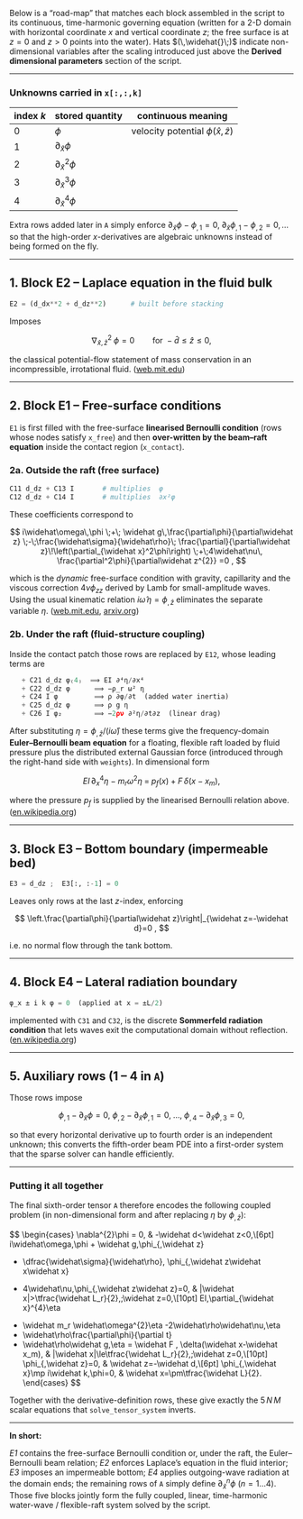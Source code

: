 Below is a “road-map” that matches each block assembled in the script to its continuous, time-harmonic governing equation (written for a 2-D domain with horizontal coordinate $x$ and vertical coordinate $z$; the free surface is at $z=0$ and $z>0$ points into the water).  Hats $(\,\widehat{}\;)$ indicate non-dimensional variables after the scaling introduced just above the **Derived dimensional parameters** section of the script.

---

### Unknowns carried in `x[:,:,k]`

| index $k$ | stored quantity               | continuous meaning                               |
| --------- | ----------------------------- | ------------------------------------------------ |
| 0         | $\phi$                        | velocity potential $\phi(\widehat x,\widehat z)$ |
| 1         | $\partial_{\widehat x}\phi$   |                                                  |
| 2         | $\partial_{\widehat x}^2\phi$ |                                                  |
| 3         | $\partial_{\widehat x}^3\phi$ |                                                  |
| 4         | $\partial_{\widehat x}^4\phi$ |                                                  |

Extra rows added later in `A` simply enforce
$\partial_{\widehat x}\phi-\phi_{,1}=0,\;
\partial_{\widehat x}\phi_{,1}-\phi_{,2}=0,\ldots$ so that the high-order $x$-derivatives are algebraic unknowns instead of being formed on the fly.

---

## 1.  **Block E2 – Laplace equation in the fluid bulk**

```python
E2 = (d_dx**2 + d_dz**2)      # built before stacking
```

Imposes

$$
\nabla^2_{\!\widehat{x},\widehat{z}}\;\phi = 0 \qquad
\text{for } -\widehat{d}\le\widehat z\le 0 ,
$$

the classical potential-flow statement of mass conservation in an incompressible, irrotational fluid. ([web.mit.edu][1])

---

## 2.  **Block E1 – Free-surface conditions**

`E1` is first filled with the free-surface **linearised Bernoulli condition** (rows whose nodes satisfy `x_free`) and then **over-written by the beam–raft equation** inside the contact region (`x_contact`).

### 2a.  Outside the raft (free surface)

```python
C11 d_dz + C13 I       # multiplies  φ
C12 d_dz + C14 I       # multiplies  ∂x²φ
```

These coefficients correspond to

$$
i\widehat\omega\,\phi
\;+\; \widehat g\,\frac{\partial\phi}{\partial\widehat z}
\;-\;\frac{\widehat\sigma}{\widehat\rho}\;
\frac{\partial}{\partial\widehat z}\!\left(\partial_{\widehat x}^2\phi\right)
\;+\;4\widehat\nu\,
\frac{\partial^2\phi}{\partial\widehat z^{2}}
=0 ,
$$

which is the *dynamic* free-surface condition with gravity, capillarity and the viscous correction $4\nu\phi_{zz}$ derived by Lamb for small-amplitude waves.  Using the usual kinematic relation $i\widehat\omega\,\eta=\phi_{,\widehat z}$ eliminates the separate variable $\eta$. ([web.mit.edu][1], [arxiv.org][2])

### 2b.  Under the raft (fluid-structure coupling)

Inside the contact patch those rows are replaced by `E12`, whose leading terms are

```python
   + C21 d_dz φ₍4₎  ⟹ EI ∂⁴η/∂x⁴
   + C22 d_dz φ      ⟹ −ρ_r ω² η
   + C24 I φ         ⟹ ρ ∂φ/∂t  (added water inertia)
   + C25 d_dz φ      ⟹ ρ g η
   + C26 I φ₂        ⟹ −2ρν ∂²η/∂t∂z  (linear drag)
```

After substituting $\eta=\phi_{,\widehat z}/(i\widehat\omega)$ these terms give the frequency-domain **Euler–Bernoulli beam equation** for a floating, flexible raft loaded by fluid pressure plus the distributed external Gaussian force (introduced through the right-hand side with `weights`).  In dimensional form

$$
EI\,\partial_x^{4}\eta
\;-\;m_r\omega^{2}\eta
\;=\;p_f(x)\;+\;F\,\delta(x-x_m),
$$

where the pressure $p_f$ is supplied by the linearised Bernoulli relation above. ([en.wikipedia.org][3])

---

## 3.  **Block E3 – Bottom boundary (impermeable bed)**

```python
E3 = d_dz ;  E3[:, :-1] = 0
```

Leaves only rows at the last $z$-index, enforcing

$$
\left.\frac{\partial\phi}{\partial\widehat z}\right|_{\widehat z=-\widehat d}=0 ,
$$

i.e. no normal flow through the tank bottom.

---

## 4.  **Block E4 – Lateral radiation boundary**

```python
φ_x ± i k φ = 0  (applied at x = ±L/2)
```

implemented with `C31` and `C32`, is the discrete **Sommerfeld radiation condition** that lets waves exit the computational domain without reflection. ([en.wikipedia.org][4])

---

## 5.  **Auxiliary rows (1 – 4 in `A`)**

Those rows impose

$$
\phi_{,1}-\partial_{\widehat x}\phi=0,\;
\phi_{,2}-\partial_{\widehat x}\phi_{,1}=0,\;
\dots,\;
\phi_{,4}-\partial_{\widehat x}\phi_{,3}=0,
$$

so that every horizontal derivative up to fourth order is an independent unknown; this converts the fifth-order beam PDE into a first-order system that the sparse solver can handle efficiently.

---

### Putting it all together

The final sixth-order tensor `A` therefore encodes the following coupled problem (in non-dimensional form and after replacing $\eta$ by $\phi_{,\widehat z}$):

$$
\begin{cases}
\nabla^{2}\phi = 0, & -\widehat d<\widehat z<0,\\[6pt]
i\widehat\omega\,\phi + \widehat g\,\phi_{,\widehat z}
- \dfrac{\widehat\sigma}{\widehat\rho}\,
      \phi_{,\widehat z\widehat x\widehat x}
+ 4\widehat\nu\,\phi_{,\widehat z\widehat z}=0,
& |\widehat x|>\tfrac{\widehat L_r}{2},\;\widehat z=0,\\[10pt]
EI\,\partial_{\widehat x}^{4}\eta
- \widehat m_r \widehat\omega^{2}\eta
-2\widehat\rho\widehat\nu\,\eta
- \widehat\rho\frac{\partial\phi}{\partial t}
- \widehat\rho\widehat g\,\eta
= \widehat F \, \delta(\widehat x-\widehat x_m),
& |\widehat x|\le\tfrac{\widehat L_r}{2},\;\widehat z=0,\\[10pt]
\phi_{,\widehat z}=0, & \widehat z=-\widehat d,\\[6pt]
\phi_{,\widehat x}\mp i\widehat k\,\phi=0, & \widehat x=\pm\tfrac{\widehat L}{2}.
\end{cases}
$$

Together with the derivative-definition rows, these give exactly the $5\,N\,M$ scalar equations that `solve_tensor_system` inverts.

---

**In short:**

*E1* contains the free-surface Bernoulli condition or, under the raft, the Euler–Bernoulli beam relation;
*E2* enforces Laplace’s equation in the fluid interior;
*E3* imposes an impermeable bottom;
*E4* applies outgoing-wave radiation at the domain ends;
the remaining rows of `A` simply define $\partial_{\widehat x}^n\phi$ ($n=1\ldots4$).  Those five blocks jointly form the fully coupled, linear, time-harmonic water-wave / flexible-raft system solved by the script.

[1]: https://web.mit.edu/13.012/www/handouts/2003/waves.pdf?utm_source=chatgpt.com "[PDF] 13.012 reading 6: linear free surface waves - MIT"
[2]: https://arxiv.org/pdf/2303.12158?utm_source=chatgpt.com "[PDF] arXiv:2303.12158v1 [physics.flu-dyn] 21 Mar 2023"
[3]: https://en.wikipedia.org/wiki/Euler%E2%80%93Bernoulli_beam_theory?utm_source=chatgpt.com "Euler–Bernoulli beam theory"
[4]: https://en.wikipedia.org/wiki/Sommerfeld_radiation_condition?utm_source=chatgpt.com "Sommerfeld radiation condition"
